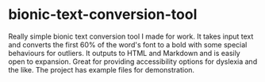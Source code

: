# bionic-text-conversion-tool
Really simple bionic text conversion tool I made for work. 
It takes input text and converts the first 60% of the word's font to a bold with some special behaviours for outliers. It outputs to HTML and Markdown and is easily open to expansion. 
Great for providing accessibility options for dyslexia and the like. 
The project has example files for demonstration.
